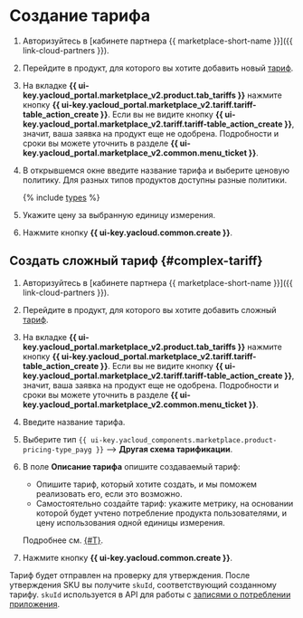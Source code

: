 # Создание тарифа

1. Авторизуйтесь в [кабинете партнера {{ marketplace-short-name }}]({{ link-cloud-partners }}).
1. Перейдите в продукт, для которого вы хотите добавить новый [тариф](../concepts/tariff.md).
1. На вкладке **{{ ui-key.yacloud_portal.marketplace_v2.product.tab_tariffs }}** нажмите кнопку **{{ ui-key.yacloud_portal.marketplace_v2.tariff.tariff-table_action_create }}**. Если вы не видите кнопку **{{ ui-key.yacloud_portal.marketplace_v2.tariff.tariff-table_action_create }}**, значит, ваша заявка на продукт еще не одобрена. Подробности и сроки вы можете уточнить в разделе **{{ ui-key.yacloud_portal.marketplace_v2.common.menu_ticket }}**.
1. В открывшемся окне введите название тарифа и выберите ценовую политику. Для разных типов продуктов доступны разные политики.

   {% include [types](../../_includes/marketplace/types-of-charge.md) %}

1. Укажите цену за выбранную единицу измерения.
1. Нажмите кнопку **{{ ui-key.yacloud.common.create }}**.

## Создать сложный тариф {#complex-tariff}

1. Авторизуйтесь в [кабинете партнера {{ marketplace-short-name }}]({{ link-cloud-partners }}).
1. Перейдите в продукт, для которого вы хотите добавить сложный [тариф](../concepts/tariff.md).
1. На вкладке **{{ ui-key.yacloud_portal.marketplace_v2.product.tab_tariffs }}** нажмите кнопку **{{ ui-key.yacloud_portal.marketplace_v2.tariff.tariff-table_action_create }}**. Если вы не видите кнопку **{{ ui-key.yacloud_portal.marketplace_v2.tariff.tariff-table_action_create }}**, значит, ваша заявка на продукт еще не одобрена. Подробности и сроки вы можете уточнить в разделе **{{ ui-key.yacloud_portal.marketplace_v2.common.menu_ticket }}**.
1. Введите название тарифа.
1. Выберите тип `{{ ui-key.yacloud_components.marketplace.product-pricing-type_payg }}` ⟶ **Другая схема тарификации**.
1. В поле **Описание тарифа** опишите создаваемый тариф:
    * Опишите тариф, который хотите создать, и мы поможем реализовать его, если это возможно.
    * Самостоятельно создайте тариф: укажите метрику, на основании которой будет учтено потребление продукта пользователями, и цену использования одной единицы измерения.

    Подробнее см. [{#T}](../concepts/api-usage.md).

1. Нажмите кнопку **{{ ui-key.yacloud.common.create }}**.

Тариф будет отправлен на проверку для утверждения. После утверждения SKU вы получите `skuId`, соответствующий созданному тарифу. `skuId` используется в API для работы с [записями о потреблении приложения](../api-ref/).
